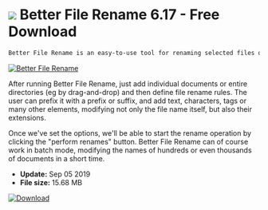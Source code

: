 # ![](https://cdn.softexe.net/static/icon/e/better-file-rename-8329.png) Better File Rename 6.17 - Free Download

```sh
Better File Rename is an easy-to-use tool for renaming selected files on a computer with a Windows operating system.
```
[![Better File Rename](https://gallery.dpcdn.pl/imgc/Tools/84904/g_-_420x350_1.5_-_x9372f48a-ff26-4620-bd26-129bba17b7e9.jpg)](https://softexe.net/win/system/other/better-file-rename:hcba.html)

After running Better File Rename, just add individual documents or entire directories (eg by drag-and-drop) and then define file rename rules. The user can prefix it with a prefix or suffix, and add text, characters, tags or many other elements, modifying not only the file name itself, but also their extensions.
 
 Once we've set the options, we'll be able to start the rename operation by clicking the "perform renames" button. Better File Rename can of course work in batch mode, modifying the names of hundreds or even thousands of documents in a short time.


- **Update:** Sep 05 2019
- **File size:** 15.68 MB

[![Download](https://cdn.softexe.net/static/img/download.png)](https://softexe.net/win/system/other/better-file-rename:hcba.html)


